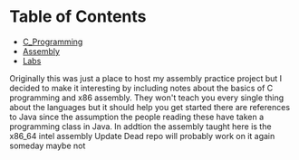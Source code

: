 
# Table of Contents
- [C_Programming](C_Programming)
- [Assembly](Assembly)
- [Labs](Labs)

Originally this was just a place to host my assembly practice project but I decided to make it interesting by including notes about the basics of C programming and x86 assembly. They won't teach you every single thing about the languages but it should help you get started there are references to Java since the assumption the people reading these have taken a programming class in Java. In addtion the assembly taught here is the x86_64 intel assembly
Update Dead repo will probably work on it again someday maybe not
